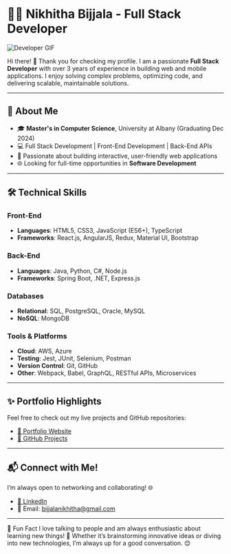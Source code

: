# 👩‍💻 Nikhitha Bijjala - Full Stack Developer 

![Developer GIF](https://media.giphy.com/media/L1R1tvI9svkIWwpVYr/giphy.gif)

Hi there! 👋 Thank you for checking my profile. I am a passionate **Full Stack Developer** with over 3 years of experience in building web and mobile applications. I enjoy solving complex problems, optimizing code, and delivering scalable, maintainable solutions.

---

## 🚀 About Me
- 🎓 **Master's in Computer Science**, University at Albany (Graduating Dec 2024)
- 💻 Full Stack Development | Front-End Development | Back-End APIs
- 🌟 Passionate about building interactive, user-friendly web applications
- 🌐 Looking for full-time opportunities in **Software Development**

---

## 🛠️ Technical Skills
### Front-End
- **Languages**: HTML5, CSS3, JavaScript (ES6+), TypeScript
- **Frameworks**: React.js, AngularJS, Redux, Material UI, Bootstrap

### Back-End
- **Languages**: Java, Python, C#, Node.js
- **Frameworks**: Spring Boot, .NET, Express.js

### Databases
- **Relational**: SQL, PostgreSQL, Oracle, MySQL
- **NoSQL**: MongoDB

### Tools & Platforms
- **Cloud**: AWS, Azure
- **Testing**: Jest, JUnit, Selenium, Postman
- **Version Control**: Git, GitHub
- **Other**: Webpack, Babel, GraphQL, RESTful APIs, Microservices

---

## ✨ Portfolio Highlights
Feel free to check out my live projects and GitHub repositories:
- [💼 Portfolio Website](https://nikhitha-bijjala-portfolio.com) 
- [📂 GitHub Projects](https://github.com/NikhithaBijjala)

---

## 📬 Connect with Me!
I’m always open to networking and collaborating! 🌐  
- [🔗 LinkedIn](https://www.linkedin.com/in/nikhitha-bijjala-54874618b/) 
- 📧 Email: bijjalanikhitha@gmail.com

---

🎯 Fun Fact
I love talking to people and am always enthusiastic about learning new things! 🌟 Whether it’s brainstorming innovative ideas or diving into new technologies, I’m always up for a good conversation. 😊




